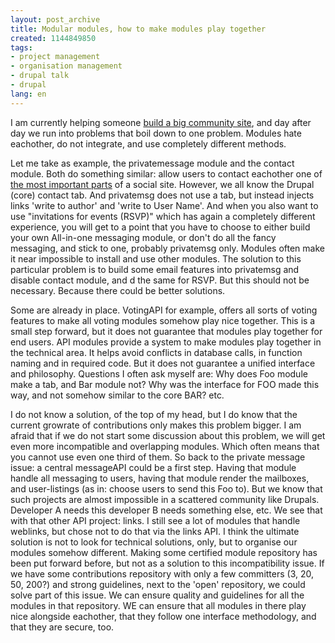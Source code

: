 ```yaml
---
layout: post_archive
title: Modular modules, how to make modules play together
created: 1144849850
tags:
- project management
- organisation management
- drupal talk
- drupal
lang: en
---
```

I am currently helping someone [build a big community site](http://incubator.beauty-coach.nl), and day after day we run into problems that boil down to one problem. Modules hate eachother, do not integrate, and use completely different methods.

Let me take as example, the privatemessage module and the contact module. Both do something similar: allow users to contact eachother one of [the most important parts](http://drupal.org/node/7615) of a social site. However, we all know the Drupal (core) contact tab. And privatemsg does not use a tab, but instead injects links 'write to author' and 'write to User Name'. And when you also want to use "invitations for events (RSVP)" which has again a completely different experience, you will get to a point that you have to choose to either build your own All-in-one messaging module, or don't do all the fancy messaging, and stick to one, probably privatemsg only. Modules often make it near impossible to install and use other modules. The solution to this particular problem is to build some email features into privatemsg and disable contact module, and d the same for RSVP. But this should not be necessary. Because there could be better solutions.

Some are already in place. VotingAPI for example, offers all sorts of voting features to make all voting modules somehow play nice together. This is a small step forward, but it does not guarantee that modules play together for end users. API modules provide a system to make modules play together in the technical area. It helps avoid conflicts in database calls, in function naming and in required code. But it does not guarantee a unified interface and philosophy. Questions I often ask myself are: Why does Foo module make a tab, and Bar module not? Why was the interface for FOO made this way, and not somehow similar to the core BAR? etc.

I do not know a solution, of the top of my head, but I do know that the current growrate of contributions only makes this problem bigger. I am afraid that if we do not start some discussion about this problem, we will get even more incompatible and overlapping modules. Which often means that you cannot use even one third of them. So back to the private message issue: a central messageAPI could be a first step. Having that module handle all messaging to users, having that module render the mailboxes, and user-listings (as in: choose users to send this Foo to). But we know that such projects are almost impossible in a scattered community like Drupals. Developer A needs this developer B needs something else, etc. We see that with that other API project: links. I still see a lot of modules that handle weblinks, but chose not to do that via the links API. I think the ultimate solution is not to look for technical solutions, only, but to organise our modules somehow different. Making some certified module repository has been put forward before, but not as a solution to this incompatibility issue. If we have some contributions repository with only a few committers (3, 20, 50, 200?) and strong guidelines, next to the 'open' repository, we could solve part of this issue. We can ensure quality and guidelines for all the modules in that repository. WE can ensure that all modules in there play nice alongside eachother, that they follow one interface methodology, and that they are secure, too. 
